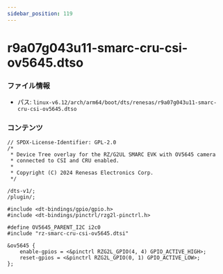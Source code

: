 ```yaml
---
sidebar_position: 119
---
```

# r9a07g043u11-smarc-cru-csi-ov5645.dtso

### ファイル情報

- パス: `linux-v6.12/arch/arm64/boot/dts/renesas/r9a07g043u11-smarc-cru-csi-ov5645.dtso`

### コンテンツ

```dtso
// SPDX-License-Identifier: GPL-2.0
/*
 * Device Tree overlay for the RZ/G2UL SMARC EVK with OV5645 camera
 * connected to CSI and CRU enabled.
 *
 * Copyright (C) 2024 Renesas Electronics Corp.
 */

/dts-v1/;
/plugin/;

#include <dt-bindings/gpio/gpio.h>
#include <dt-bindings/pinctrl/rzg2l-pinctrl.h>

#define OV5645_PARENT_I2C i2c0
#include "rz-smarc-cru-csi-ov5645.dtsi"

&ov5645 {
	enable-gpios = <&pinctrl RZG2L_GPIO(4, 4) GPIO_ACTIVE_HIGH>;
	reset-gpios = <&pinctrl RZG2L_GPIO(0, 1) GPIO_ACTIVE_LOW>;
};

```
